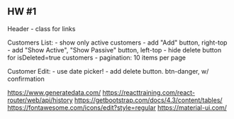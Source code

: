 ## HW #1

Header
	- class for links

Customers List: 
	- show only active customers
	- add "Add" button, right-top
	- add "Show Active", "Show Passive" button, left-top
	- hide delete button for isDeleted=true customers
	- pagination: 10 items per page

Customer Edit:
	- use date picker!
	- add delete button. btn-danger, w/ confirmation



https://www.generatedata.com/
https://reacttraining.com/react-router/web/api/history
https://getbootstrap.com/docs/4.3/content/tables/
https://fontawesome.com/icons/edit?style=regular
https://material-ui.com/
